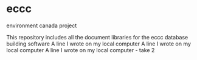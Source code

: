 # eccc
environment canada project

This repository includes all the document libraries for the eccc database building software
A line I wrote on my local computer
A line I wrote on my local computer
A line I wrote on my local computer - take 2
